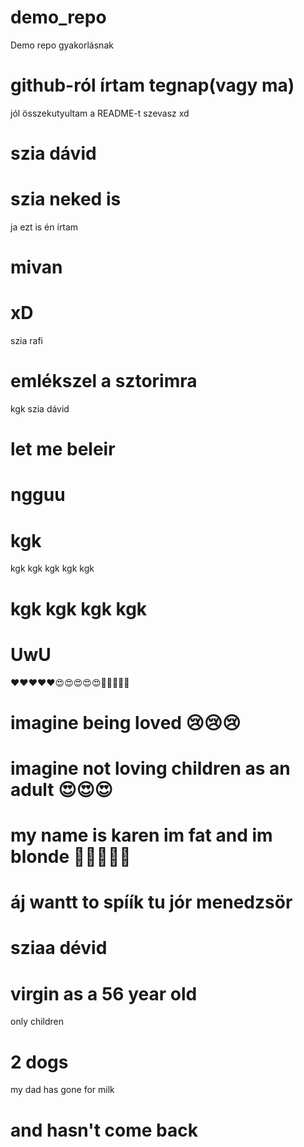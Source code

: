 # demo_repo
Demo repo gyakorlásnak
# github-ról írtam tegnap(vagy ma)
jól összekutyultam a README-t
szevasz
xd
# szia dávid 
# szia neked is
ja ezt is én írtam 
# mivan 
# xD
szia rafi 
# emlékszel a sztorimra
kgk
szia dávid
# let me beleir
# ngguu
# kgk
kgk kgk kgk kgk kgk
# kgk kgk kgk kgk 
# UwU
❤❤❤❤❤😍😍😍😍😍💋💋💋💋💋
# imagine being loved 😢😢😢
# imagine not loving children as an adult 😍😍😍
# my name is karen im fat and im blonde 🤳👱‍♀️👋💅
# áj wantt to spíík tu jór menedzsör
# sziaa dévid
# virgin as a 56 year old 
only children 
# 2 dogs
my dad has gone for milk 
# and hasn't come back
